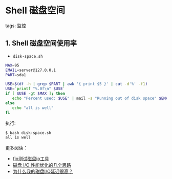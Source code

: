 #  Shell 磁盘空间
tags: 监控

## 1. Shell 磁盘空间使用率

 - `disk-space.sh`

```bash
MAX=95
EMAIL=server@127.0.0.1
PART=sda1

USE=$(df -h | grep $PART | awk '{ print $5 }' | cut -d'%' -f1)
USE=`printf "%.0f\n" $USE`
if [ $USE -gt $MAX ]; then
   echo "Percent used: $USE" | mail -s "Running out of disk space" $EMAIL
else
   echo "all is well"
fi
```
执行:

```bash
$ bash disk-space.sh
all is well
```
更多阅读：

 - [fio测试磁盘io工具](https://blog.csdn.net/xixihahalelehehe/article/details/118679214)
 - [磁盘 I/O 性能优化的几个思路](https://blog.csdn.net/xixihahalelehehe/article/details/118964708)
 - [为什么我的磁盘I/O延迟很高？](https://blog.csdn.net/xixihahalelehehe/article/details/118702233)
